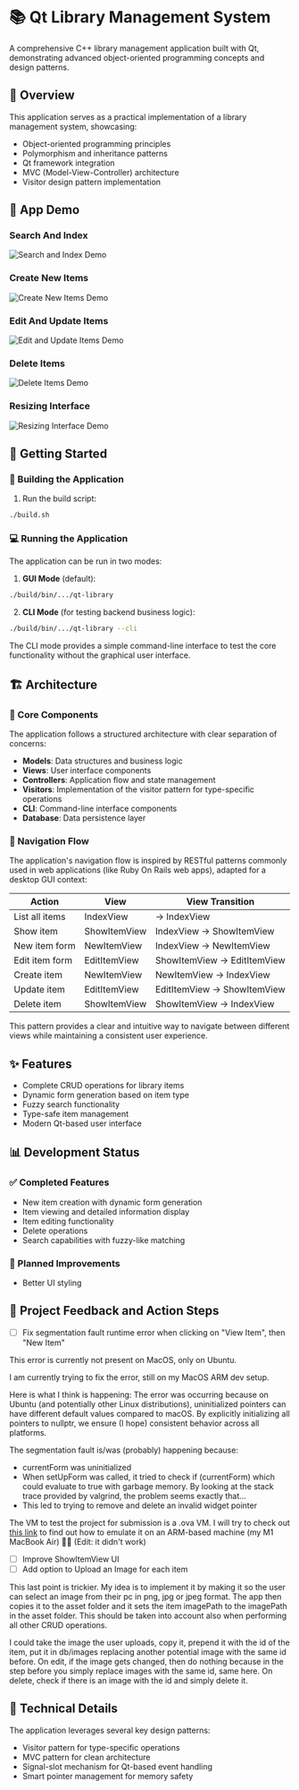 # 📚 Qt Library Management System

A comprehensive C++ library management application built with Qt, demonstrating advanced object-oriented programming concepts and design patterns.

## 🎯 Overview

This application serves as a practical implementation of a library management system, showcasing:
- Object-oriented programming principles
- Polymorphism and inheritance patterns
- Qt framework integration
- MVC (Model-View-Controller) architecture
- Visitor design pattern implementation

## 🧪 App Demo

### Search And Index
![Search and Index Demo](https://github.com/edoardodepiccoli/qt-cpp-library/blob/main/demo-gifs/search%20and%20index%20demo.gif)

### Create New Items
![Create New Items Demo](https://github.com/edoardodepiccoli/qt-cpp-library/blob/main/demo-gifs/new%20and%20create%20demo.gif)

### Edit And Update Items
![Edit and Update Items Demo](https://github.com/edoardodepiccoli/qt-cpp-library/blob/main/demo-gifs/edit%20and%20update%20demo.gif)

### Delete Items
![Delete Items Demo](https://github.com/edoardodepiccoli/qt-cpp-library/blob/main/demo-gifs/delete%20demo.gif)

### Resizing Interface
![Resizing Interface Demo](https://github.com/edoardodepiccoli/qt-cpp-library/blob/main/demo-gifs/resizing%20demo.gif)

## 🚀 Getting Started

### 🔨 Building the Application

1. Run the build script:
```bash
./build.sh
```

### 💻 Running the Application

The application can be run in two modes:

1. **GUI Mode** (default):
```bash
./build/bin/.../qt-library
```

2. **CLI Mode** (for testing backend business logic):
```bash
./build/bin/.../qt-library --cli
```

The CLI mode provides a simple command-line interface to test the core functionality without the graphical user interface.

## 🏗️ Architecture

### 🧩 Core Components

The application follows a structured architecture with clear separation of concerns:

- **Models**: Data structures and business logic
- **Views**: User interface components
- **Controllers**: Application flow and state management
- **Visitors**: Implementation of the visitor pattern for type-specific operations
- **CLI**: Command-line interface components
- **Database**: Data persistence layer

### 🧭 Navigation Flow

The application's navigation flow is inspired by RESTful patterns commonly used in web applications (like Ruby On Rails web apps), adapted for a desktop GUI context:

| Action         | View         | View Transition             |
| -------------- | ------------ | --------------------------- |
| List all items | IndexView    | → IndexView                 |
| Show item      | ShowItemView | IndexView → ShowItemView    |
| New item form  | NewItemView  | IndexView → NewItemView     |
| Edit item form | EditItemView | ShowItemView → EditItemView |
| Create item    | NewItemView  | NewItemView → IndexView     |
| Update item    | EditItemView | EditItemView → ShowItemView |
| Delete item    | ShowItemView | ShowItemView → IndexView    |

This pattern provides a clear and intuitive way to navigate between different views while maintaining a consistent user experience.

## ✨ Features

- Complete CRUD operations for library items
- Dynamic form generation based on item type
- Fuzzy search functionality
- Type-safe item management
- Modern Qt-based user interface

## 📊 Development Status

### ✅ Completed Features
- New item creation with dynamic form generation
- Item viewing and detailed information display
- Item editing functionality
- Delete operations
- Search capabilities with fuzzy-like matching

### 🔄 Planned Improvements
- Better UI styling

## 🚨 Project Feedback and Action Steps

- [ ] Fix segmentation fault runtime error when clicking on "View Item", then "New Item"

This error is currently not present on MacOS, only on Ubuntu.

I am currently trying to fix the error, still on my MacOS ARM dev setup.

Here is what I think is happening:
The error was occurring because on Ubuntu (and potentially other Linux distributions), uninitialized pointers can have different default values compared to macOS. By explicitly initializing all pointers to nullptr, we ensure (I hope) consistent behavior across all platforms.

The segmentation fault is/was (probably) happening because:
- currentForm was uninitialized
- When setUpForm was called, it tried to check if (currentForm) which could evaluate to true with garbage memory. By looking at the stack trace provided by valgrind, the problem seems exactly that...
- This led to trying to remove and delete an invalid widget pointer

The VM to test the project for submission is a .ova VM. I will try to check out [this link](https://github.com/utmapp/UTM/discussions/2521) to find out how to emulate it on an ARM-based machine (my M1 MacBook Air) 🤞🏻 (Edit: it didn't work)
- [ ] Improve ShowItemView UI
- [ ] Add option to Upload an Image for each item

This last point is trickier. My idea is to implement it by making it so the user can select an image from their pc in png, jpg or jpeg format. The app then copies it to the asset folder and it sets the item imagePath to the imagePath in the asset folder. This should be taken into account also when performing all other CRUD operations.

I could take the image the user uploads, copy it, prepend it with the id of the item, put it in db/images replacing another potential image with the same id before. On edit, if the image gets changed, then do nothing because in the step before you simply replace images with the same id, same here. On delete, check if there is an image with the id and simply delete it.

## 🔧 Technical Details

The application leverages several key design patterns:
- Visitor pattern for type-specific operations
- MVC pattern for clean architecture
- Signal-slot mechanism for Qt-based event handling
- Smart pointer management for memory safety
